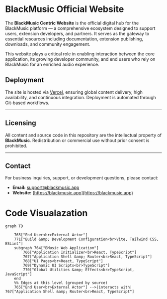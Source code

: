 # BlackMusic Official Website

The **BlackMusic Centric Website** is the official digital hub for the BlackMusic platform — a comprehensive ecosystem designed to support users, extension developers, and partners. It serves as the gateway to essential resources including documentation, extension publishing, downloads, and community engagement.

This website plays a critical role in enabling interaction between the core application, its growing developer community, and end users who rely on BlackMusic for an enriched audio experience.




## Deployment

The site is hosted via [Vercel](https://vercel.com), ensuring global content delivery, high availability, and continuous integration. Deployment is automated through Git-based workflows.

---

## Licensing

All content and source code in this repository are the intellectual property of **BlackMusic**. Redistribution or commercial use without prior consent is prohibited.

---

## Contact

For business inquiries, support, or development questions, please contact:

* **Email:** [support@blackmusic.app](mailto:support@blackmusic.app)
* **Website:** [https://blackmusic.app](https://blackmusic.app)

# Code Visualazation
```mermaid
graph TD

    765["End User<br>External Actor"]
    771["Build &amp; Development Configuration<br>Vite, Tailwind CSS, ESLint"]
    subgraph 764["BMusic Web Application"]
        766["Application Initializer<br>React, TypeScript"]
        767["Application Shell &amp; Router<br>React, TypeScript"]
        768["UI Pages<br>React, TypeScript"]
        769["Dynamic UI Scripts<br>TypeScript"]
        770["Global Utilities &amp; Effects<br>TypeScript, JavaScript"]
    end
    %% Edges at this level (grouped by source)
    765["End User<br>External Actor"] -->|interacts with| 767["Application Shell &amp; Router<br>React, TypeScript"]
```

